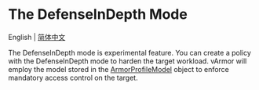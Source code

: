 # The DefenseInDepth Mode

English | [简体中文](defense_in_depth.zh_CN.md)

The DefenseInDepth mode is experimental feature. You can create a policy with the DefenseInDepth mode to harden the target workload. vArmor will employ the model stored in the [ArmorProfileModel](https://github.com/bytedance/vArmor/blob/main/apis/varmor/v1beta1/armorprofilemodel_types.go) object to enforce mandatory access control on the target.
